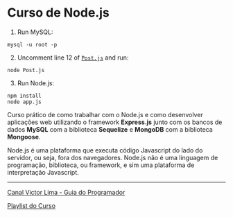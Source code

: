 # Curso de Node.js

1. Run MySQL:
```console
mysql -u root -p
```

2. Uncomment line 12 of [`Post.js`](./models/Post.js) and run:
```console
node Post.js
```

3. Run Node.js:
```console
npm install
node app.js
```

Curso prático de como trabalhar com o Node.js e como desenvolver aplicações web utilizando o framework **Express.js** junto com os bancos de dados **MySQL** com a biblioteca **Sequelize** e **MongoDB** com a biblioteca **Mongoose**.

Node.js é uma plataforma que executa código Javascript do lado do servidor, ou seja, fora dos navegadores. Node.js não é uma linguagem de programação, biblioteca, ou framework, e sim uma plataforma de interpretação Javascript.

---

[Canal Victor Lima - Guia do Programador](https://www.youtube.com/channel/UC_issB-37g9lwfAA37fy2Tg)

[Playlist do Curso](https://www.youtube.com/playlist?list=PLJ_KhUnlXUPtbtLwaxxUxHqvcNQndmI4B)